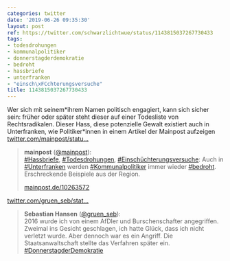 ```yaml
---
categories: twitter
date: '2019-06-26 09:35:30'
layout: post
ref: https://twitter.com/schwarzlichtwue/status/1143815037267730433
tags:
- todesdrohungen
- kommunalpolitiker
- donnerstagderdemokratie
- bedroht
- hassbriefe
- unterfranken
- "einsch\xFCchterungsversuche"
title: 1143815037267730433
---
```

Wer sich mit seinem\*ihrem Namen politisch engagiert, kann sich sicher sein: früher oder später steht dieser auf einer Todesliste von Rechtsradikalen. Dieser Hass, diese potenzielle Gewalt existiert auch in Unterfranken, wie Politiker\*innen in einem Artikel der Mainpost aufzeigen [twitter.com/mainpost/statu…](https://twitter.com/mainpost/status/1143806103718731776)
> <b>mainpost</b> ([@mainpost](https://twitter.com/mainpost)):  
>[#Hassbriefe](/t/hassbriefe), [#Todesdrohungen](/t/todesdrohungen), [#Einschüchterungsversuche](/t/einschüchterungsversuche): Auch in [#Unterfranken](/t/unterfranken) werden [#Kommunalpolitiker](/t/kommunalpolitiker) immer wieder [#bedroht](/t/bedroht). Erschreckende Beispiele aus der Region.  
>  
>[mainpost.de/10263572](http://mainpost.de/10263572)  


[twitter.com/gruen_seb/stat…](https://twitter.com/gruen_seb/status/1144162200841596928?s=19)
> <b>Sebastian Hansen</b> ([@gruen_seb](https://twitter.com/gruen_seb)):  
>2016 wurde ich von einem AfDler und Burschenschafter angegriffen. Zweimal ins Gesicht geschlagen, ich hatte Glück, dass ich nicht verletzt wurde. Aber dennoch war es ein Angriff. Die Staatsanwaltschaft stellte das Verfahren später ein. [#DonnerstagderDemokratie](/t/donnerstagderdemokratie)  

